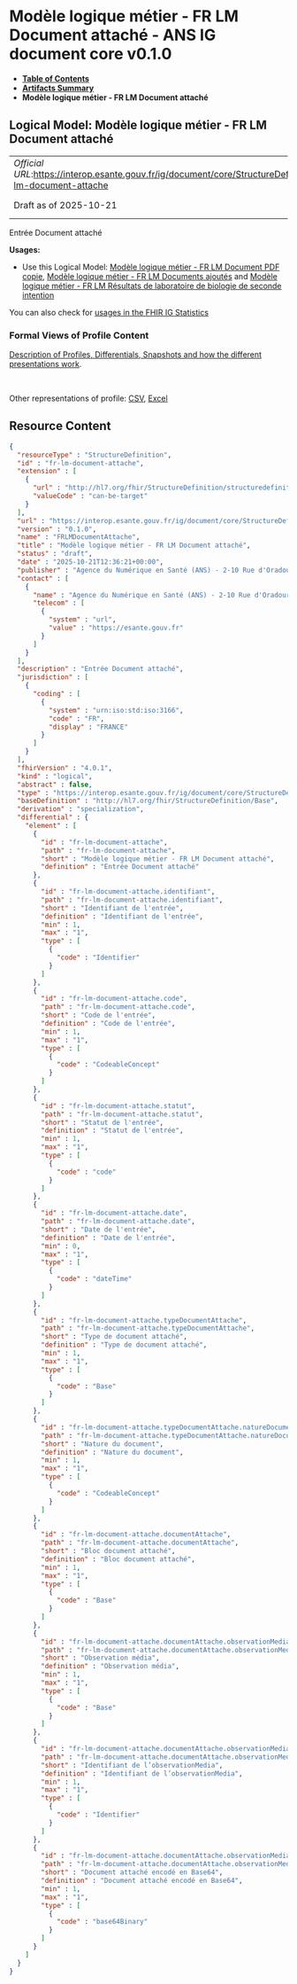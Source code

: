 # Modèle logique métier - FR LM Document attaché - ANS IG document core v0.1.0

* [**Table of Contents**](toc.md)
* [**Artifacts Summary**](artifacts.md)
* **Modèle logique métier - FR LM Document attaché**

## Logical Model: Modèle logique métier - FR LM Document attaché 

| | |
| :--- | :--- |
| *Official URL*:https://interop.esante.gouv.fr/ig/document/core/StructureDefinition/fr-lm-document-attache | *Version*:0.1.0 |
| Draft as of 2025-10-21 | *Computable Name*:FRLMDocumentAttache |

 
Entrée Document attaché 

**Usages:**

* Use this Logical Model: [Modèle logique métier - FR LM Document PDF copie](StructureDefinition-fr-lm-document-pdf-copie.md), [Modèle logique métier - FR LM Documents ajoutés](StructureDefinition-fr-lm-documents-ajoutes.md) and [Modèle logique métier - FR LM Résultats de laboratoire de biologie de seconde intention](StructureDefinition-fr-lm-resultats-laboratoire-biologie-seconde-intention.md)

You can also check for [usages in the FHIR IG Statistics](https://packages2.fhir.org/xig/ans.document.fr.core|current/StructureDefinition/fr-lm-document-attache)

### Formal Views of Profile Content

 [Description of Profiles, Differentials, Snapshots and how the different presentations work](http://build.fhir.org/ig/FHIR/ig-guidance/readingIgs.html#structure-definitions). 

 

Other representations of profile: [CSV](StructureDefinition-fr-lm-document-attache.csv), [Excel](StructureDefinition-fr-lm-document-attache.xlsx) 



## Resource Content

```json
{
  "resourceType" : "StructureDefinition",
  "id" : "fr-lm-document-attache",
  "extension" : [
    {
      "url" : "http://hl7.org/fhir/StructureDefinition/structuredefinition-type-characteristics",
      "valueCode" : "can-be-target"
    }
  ],
  "url" : "https://interop.esante.gouv.fr/ig/document/core/StructureDefinition/fr-lm-document-attache",
  "version" : "0.1.0",
  "name" : "FRLMDocumentAttache",
  "title" : "Modèle logique métier - FR LM Document attaché",
  "status" : "draft",
  "date" : "2025-10-21T12:36:21+00:00",
  "publisher" : "Agence du Numérique en Santé (ANS) - 2-10 Rue d'Oradour-sur-Glane, 75015 Paris",
  "contact" : [
    {
      "name" : "Agence du Numérique en Santé (ANS) - 2-10 Rue d'Oradour-sur-Glane, 75015 Paris",
      "telecom" : [
        {
          "system" : "url",
          "value" : "https://esante.gouv.fr"
        }
      ]
    }
  ],
  "description" : "Entrée Document attaché",
  "jurisdiction" : [
    {
      "coding" : [
        {
          "system" : "urn:iso:std:iso:3166",
          "code" : "FR",
          "display" : "FRANCE"
        }
      ]
    }
  ],
  "fhirVersion" : "4.0.1",
  "kind" : "logical",
  "abstract" : false,
  "type" : "https://interop.esante.gouv.fr/ig/document/core/StructureDefinition/fr-lm-document-attache",
  "baseDefinition" : "http://hl7.org/fhir/StructureDefinition/Base",
  "derivation" : "specialization",
  "differential" : {
    "element" : [
      {
        "id" : "fr-lm-document-attache",
        "path" : "fr-lm-document-attache",
        "short" : "Modèle logique métier - FR LM Document attaché",
        "definition" : "Entrée Document attaché"
      },
      {
        "id" : "fr-lm-document-attache.identifiant",
        "path" : "fr-lm-document-attache.identifiant",
        "short" : "Identifiant de l'entrée",
        "definition" : "Identifiant de l'entrée",
        "min" : 1,
        "max" : "1",
        "type" : [
          {
            "code" : "Identifier"
          }
        ]
      },
      {
        "id" : "fr-lm-document-attache.code",
        "path" : "fr-lm-document-attache.code",
        "short" : "Code de l'entrée",
        "definition" : "Code de l'entrée",
        "min" : 1,
        "max" : "1",
        "type" : [
          {
            "code" : "CodeableConcept"
          }
        ]
      },
      {
        "id" : "fr-lm-document-attache.statut",
        "path" : "fr-lm-document-attache.statut",
        "short" : "Statut de l'entrée",
        "definition" : "Statut de l'entrée",
        "min" : 1,
        "max" : "1",
        "type" : [
          {
            "code" : "code"
          }
        ]
      },
      {
        "id" : "fr-lm-document-attache.date",
        "path" : "fr-lm-document-attache.date",
        "short" : "Date de l'entrée",
        "definition" : "Date de l'entrée",
        "min" : 0,
        "max" : "1",
        "type" : [
          {
            "code" : "dateTime"
          }
        ]
      },
      {
        "id" : "fr-lm-document-attache.typeDocumentAttache",
        "path" : "fr-lm-document-attache.typeDocumentAttache",
        "short" : "Type de document attaché",
        "definition" : "Type de document attaché",
        "min" : 1,
        "max" : "1",
        "type" : [
          {
            "code" : "Base"
          }
        ]
      },
      {
        "id" : "fr-lm-document-attache.typeDocumentAttache.natureDocument",
        "path" : "fr-lm-document-attache.typeDocumentAttache.natureDocument",
        "short" : "Nature du document",
        "definition" : "Nature du document",
        "min" : 1,
        "max" : "1",
        "type" : [
          {
            "code" : "CodeableConcept"
          }
        ]
      },
      {
        "id" : "fr-lm-document-attache.documentAttache",
        "path" : "fr-lm-document-attache.documentAttache",
        "short" : "Bloc document attaché",
        "definition" : "Bloc document attaché",
        "min" : 1,
        "max" : "1",
        "type" : [
          {
            "code" : "Base"
          }
        ]
      },
      {
        "id" : "fr-lm-document-attache.documentAttache.observationMedia",
        "path" : "fr-lm-document-attache.documentAttache.observationMedia",
        "short" : "Observation média",
        "definition" : "Observation média",
        "min" : 1,
        "max" : "1",
        "type" : [
          {
            "code" : "Base"
          }
        ]
      },
      {
        "id" : "fr-lm-document-attache.documentAttache.observationMedia.identifiant",
        "path" : "fr-lm-document-attache.documentAttache.observationMedia.identifiant",
        "short" : "Identifiant de l’observationMedia",
        "definition" : "Identifiant de l’observationMedia",
        "min" : 1,
        "max" : "1",
        "type" : [
          {
            "code" : "Identifier"
          }
        ]
      },
      {
        "id" : "fr-lm-document-attache.documentAttache.observationMedia.documentAttacheEncode",
        "path" : "fr-lm-document-attache.documentAttache.observationMedia.documentAttacheEncode",
        "short" : "Document attaché encodé en Base64",
        "definition" : "Document attaché encodé en Base64",
        "min" : 1,
        "max" : "1",
        "type" : [
          {
            "code" : "base64Binary"
          }
        ]
      }
    ]
  }
}

```
